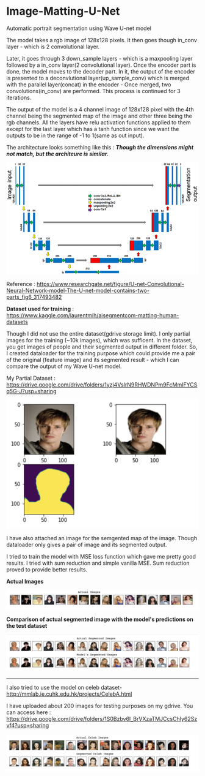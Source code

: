 # Image-Matting-U-Net
Automatic portrait segmentation using Wave U-net model 

The model takes a rgb image of 128x128 pixels. It then goes though in_conv layer - which is 2 convolutional layer.

Later, it goes through 3 down_sample layers - which is a maxpooling layer followed by a in_conv layer(2 convolutional layer).
Once the encoder part is done, the model moves to the decoder part. In it, the output of the encoder is presented to a deconvlutional layer(up_sample_conv) which is merged with the parallel layer(concat) in the encoder - Once merged, two convolutions(in_conv) are performed. This process is continued for 3 iterations.

The output of the model is a 4 channel image of 128x128 pixel with the 4th channel being the segmented map of the image and other three being the rgb channels.
All the layers have relu activation functions applied to them except for the last layer which has a tanh function since we want the outputs to be in the range of -1 to 1(same as out input).

The architecture looks something like this :
***Though the dimensions might not match, but the architeure is similar.***

![](https://github.com/sanketsans/Image-Matting-U-Net/blob/master/U-net-Convolutional-Neural-Network-model-The-U-net-model-contains-two-parts.png)

Reference : https://www.researchgate.net/figure/U-net-Convolutional-Neural-Network-model-The-U-net-model-contains-two-parts_fig6_317493482

**Dataset used for training** : https://www.kaggle.com/laurentmih/aisegmentcom-matting-human-datasets 

Though I did not use the entire dataset(gdrive storage limit). I only partial images for the training (~10k images), which was 
sufficent. 
In the dataset, you get images of people and their segmented output in different folder. So, I created dataloader for the 
training purpose which could provide me a pair of the original (feature image) and its segmented result - which I can compare
the output of my Wave U-net model.

My Partial Dataset : https://drive.google.com/drive/folders/1yzj4VsIrN9RHWDNPm9FcMmIFYCSq5G-J?usp=sharing 

!["Dataloader image pairs"](https://github.com/sanketsans/Image-Matting-U-Net/blob/master/dataloader_output.png)

I have also attached an image for the semgented map of the image. Though dataloader only gives a pair of image and its
segmented output. 

I tried to train the model with MSE loss function which gave me pretty good results. I tried with sum reduction and simple
vanilla MSE. Sum reduction proved to provide better results.

**Actual Images**

![](https://github.com/sanketsans/Image-Matting-U-Net/blob/master/feat_img.png)

**Comparison of actual segmented image with the model's predictions on the test dataset**

![](https://github.com/sanketsans/Image-Matting-U-Net/blob/master/seg_img.png)

------------------------------------------------------------------------------------------------
I also tried to use the model on celeb dataset- http://mmlab.ie.cuhk.edu.hk/projects/CelebA.html

I have uploaded about 200 images for testing purposes on my gdrive. You can access here : https://drive.google.com/drive/folders/1S0Bzbv6l_BrVXzaTMJCcsChIy62Szvf4?usp=sharing

![](https://github.com/sanketsans/Image-Matting-U-Net/blob/master/celeb_pred.png)

